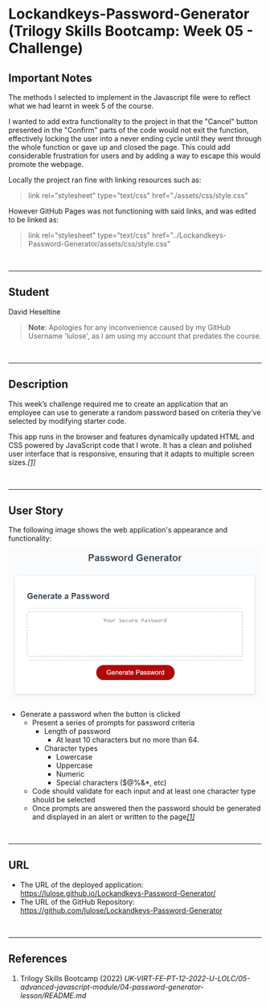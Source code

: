 # Lockandkeys-Password-Generator (Trilogy Skills Bootcamp: Week 05 - Challenge)

## Important Notes
The methods I selected to implement in the Javascript file were to reflect what we had learnt in week 5 of the course.

I wanted to add extra functionality to the project in that the "Cancel" button presented in the "Confirm" parts of the code would not exit the function, effectively locking the user into a never ending cycle until they went through the whole function or gave up and closed the page. This could add considerable frustration for users and by adding a way to escape this would promote the webpage.

Locally the project ran fine with linking resources such as:
> link rel="stylesheet" type="text/css" href="./assets/css/style.css"

However GitHub Pages was not functioning with said links, and was edited to be linked as:
> link rel="stylesheet" type="text/css" href="../Lockandkeys-Password-Generator/assets/css/style.css"

<br>

___
## Student
David Heseltine
> **Note**: Apologies for any inconvenience caused by my GitHub Username 'lulose', as I am using my account that predates the course.

</br>

___
## Description
This week’s challenge required me to create an application that an employee can use to generate a random password based on criteria they’ve selected by modifying starter code.

This app runs in the browser and features dynamically updated HTML and CSS powered by JavaScript code that I wrote. It has a clean and polished user interface that is responsive, ensuring that it adapts to multiple screen sizes.<a href="#references">*[1]*</a>

</br>

___
## User Story 
The following image shows the web application's appearance and functionality:

![password generator demo](assets/images/05-javascript-challenge-demo.png)

* Generate a password when the button is clicked
  * Present a series of prompts for password criteria
    * Length of password
      * At least 10 characters but no more than 64.
    * Character types
      * Lowercase
      * Uppercase
      * Numeric
      * Special characters ($@%&*, etc)
  * Code should validate for each input and at least one character type should be selected
  * Once prompts are answered then the password should be generated and displayed in an alert or written to the page<a href="#references">*[1]*</a>

</br>

___
## URL
* The URL of the deployed application: https://lulose.github.io/Lockandkeys-Password-Generator/
* The URL of the GitHub Repository: https://github.com/lulose/Lockandkeys-Password-Generator

</br>

___
## References
1. Trilogy Skills Bootcamp (2022) *UK-VIRT-FE-PT-12-2022-U-LOLC/05-advanced-javascript-module/04-password-generator-lesson/README.md*